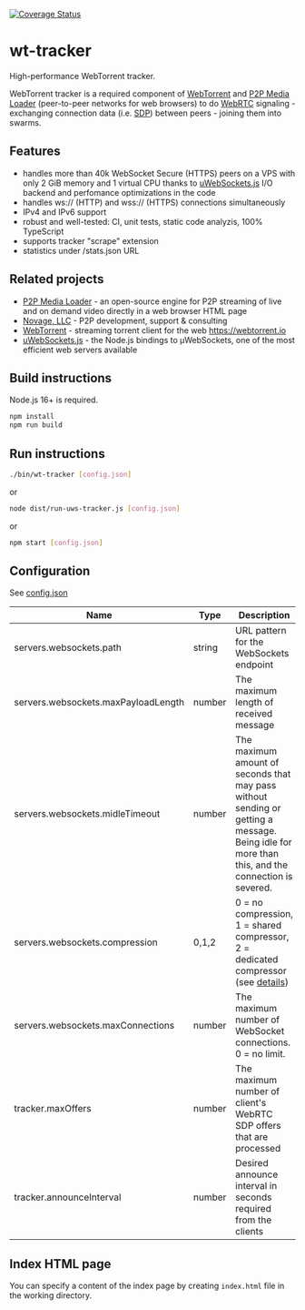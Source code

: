 [![Coverage Status](https://coveralls.io/repos/github/Novage/wt-tracker/badge.svg?branch=main)](https://coveralls.io/github/Novage/wt-tracker?branch=main)

# wt-tracker

High-performance WebTorrent tracker.

WebTorrent tracker is a required component of [WebTorrent](https://github.com/webtorrent/webtorrent) and [P2P Media Loader](https://github.com/Novage/p2p-media-loader) (peer-to-peer networks for web browsers) to do [WebRTC](https://en.wikipedia.org/wiki/WebRTC) signaling - exchanging connection data (i.e. [SDP](https://en.wikipedia.org/wiki/Session_Description_Protocol)) between peers - joining them into swarms.

## Features

- handles more than 40k WebSocket Secure (HTTPS) peers on a VPS with only 2 GiB memory and 1 virtual CPU thanks to [uWebSockets.js](https://github.com/uNetworking/uWebSockets.js) I/O backend and perfomance optimizations in the code
- handles ws:// (HTTP) and wss:// (HTTPS) connections simultaneously
- IPv4 and IPv6 support
- robust and well-tested: CI, unit tests, static code analyzis, 100% TypeScript
- supports tracker "scrape" extension
- statistics under /stats.json URL

## Related projects

- [P2P Media Loader](https://github.com/Novage/p2p-media-loader) - an open-source engine for P2P streaming of live and on demand video directly in a web browser HTML page
- [Novage, LLC](https://novage.com.ua/) - P2P development, support & consulting
- [WebTorrent](https://github.com/webtorrent/webtorrent) - streaming torrent client for the web https://webtorrent.io
- [uWebSockets.js](https://github.com/uNetworking/uWebSockets.js) - the Node.js bindings to µWebSockets, one of the most efficient web servers available

## Build instructions

Node.js 16+ is required.

```sh
npm install
npm run build
```

## Run instructions

```sh
./bin/wt-tracker [config.json]
```

or

```sh
node dist/run-uws-tracker.js [config.json]
```

or

```sh
npm start [config.json]
```

## Configuration

See [config.json](sample/config.json)

| Name                                | Type   | Description                                                                                                                                                           |
| ----------------------------------- | ------ | --------------------------------------------------------------------------------------------------------------------------------------------------------------------- |
| servers.websockets.path             | string | URL pattern for the WebSockets endpoint                                                                                                                               |
| servers.websockets.maxPayloadLength | number | The maximum length of received message                                                                                                                                |
| servers.websockets.midleTimeout     | number | The maximum amount of seconds that may pass without sending or getting a message. Being idle for more than this, and the connection is severed.                       |
| servers.websockets.compression      | 0,1,2  | 0 = no compression, 1 = shared compressor, 2 = dedicated compressor (see [details](https://github.com/uNetworking/uWebSockets/blob/master/misc/READMORE.md#settings)) |
| servers.websockets.maxConnections   | number | The maximum number of WebSocket connections. 0 = no limit.                                                                                                            |
| tracker.maxOffers                   | number | The maximum number of client's WebRTC SDP offers that are processed                                                                                                   |
| tracker.announceInterval            | number | Desired announce interval in seconds required from the clients                                                                                                        |

## Index HTML page

You can specify a content of the index page by creating `index.html` file in the working directory.

